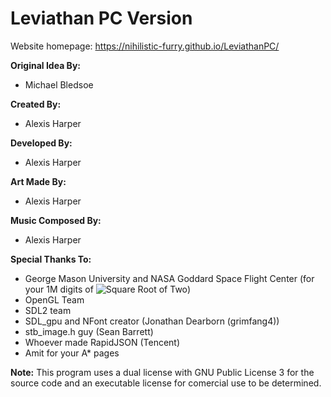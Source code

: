Leviathan PC Version
=======

Website homepage: https://nihilistic-furry.github.io/LeviathanPC/

**Original Idea By:**
* Michael Bledsoe

**Created By:**
* Alexis Harper

**Developed By:**
* Alexis Harper

**Art Made By:**
* Alexis Harper

**Music Composed By:**
* Alexis Harper

**Special Thanks To:**
* George Mason University and NASA Goddard Space Flight Center (for your 1M digits of <img src="https://latex.codecogs.com/svg.latex?\sqrt{2}" title="Square Root of Two" />)
* OpenGL Team
* SDL2 team
* SDL_gpu and NFont creator (Jonathan Dearborn (grimfang4))
* stb_image.h guy (Sean Barrett)
* Whoever made RapidJSON (Tencent)
* Amit for your A* pages

**Note:**
This program uses a dual license with GNU Public License 3 for the source code and an executable license for comercial use to be determined.
